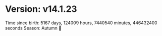 # Version: v14.1.23
Time since birth: 5167 days, 124009 hours, 7440540 minutes, 446432400 seconds
Season: Autumn 🍁
